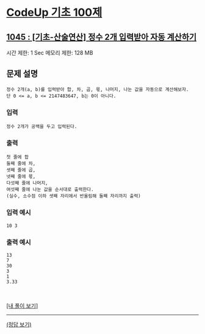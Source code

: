 # [CodeUp 기초 100제](https://codeup.kr/problem.php)

## [1045 : [기초-산술연산] 정수 2개 입력받아 자동 계산하기](https://codeup.kr/problem.php?id=1045)

시간 제한: 1 Sec  메모리 제한: 128 MB

## 문제 설명

    정수 2개(a, b)를 입력받아 합, 차, 곱, 몫, 나머지, 나눈 값을 자동으로 계산해보자.
    단 0 <= a, b <= 2147483647, b는 0이 아니다.

### 입력

    정수 2개가 공백을 두고 입력된다.

### 출력

    첫 줄에 합
    둘째 줄에 차,
    셋째 줄에 곱,
    넷째 줄에 몫,
    다섯째 줄에 나머지,
    여섯째 줄에 나눈 값을 순서대로 출력한다.
    (실수, 소수점 이하 셋째 자리에서 반올림해 둘째 자리까지 출력)

### 입력 예시

    10 3

### 출력 예시

    13
    7
    30
    3
    1
    3.33

</br>

[[내 풀이 보기]](https://github.com/flexboni/code_up/blob/master/1045/myCode.cpp)

---

[(정답 보기)](https://codeup.kr/showsource.php?id=425069)